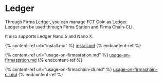# Ledger

Through Firma Ledger, you can manage FCT Coin as Ledger.\
Ledger can be used through Firma Station and Firma Chain-CLI.

It also supports Ledger Nano S and Nano X.

{% content-ref url="install.md" %}
[install.md](install.md)
{% endcontent-ref %}

{% content-ref url="usage-on-firmastation.md" %}
[usage-on-firmastation.md](usage-on-firmastation.md)
{% endcontent-ref %}

{% content-ref url="usage-on-firmachain-cli.md" %}
[usage-on-firmachain-cli.md](usage-on-firmachain-cli.md)
{% endcontent-ref %}
